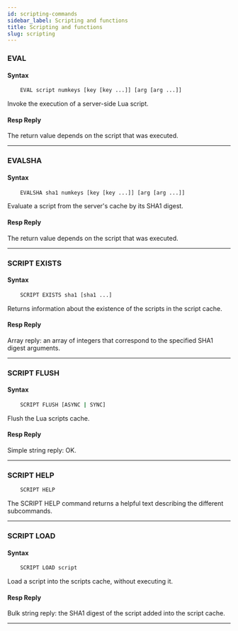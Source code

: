```yaml
---
id: scripting-commands
sidebar_label: Scripting and functions
title: Scripting and functions
slug: scripting
---
```


### EVAL

#### Syntax

```bash
    EVAL script numkeys [key [key ...]] [arg [arg ...]]
```

Invoke the execution of a server-side Lua script.

#### Resp Reply

The return value depends on the script that was executed.

---

### EVALSHA

#### Syntax

```bash
    EVALSHA sha1 numkeys [key [key ...]] [arg [arg ...]]
```

Evaluate a script from the server's cache by its SHA1 digest.

#### Resp Reply

The return value depends on the script that was executed.

---

### SCRIPT EXISTS

#### Syntax

```bash
    SCRIPT EXISTS sha1 [sha1 ...]
```

Returns information about the existence of the scripts in the script cache.

#### Resp Reply

Array reply: an array of integers that correspond to the specified SHA1 digest arguments.

---

### SCRIPT FLUSH

#### Syntax

```bash
    SCRIPT FLUSH [ASYNC | SYNC]
```

Flush the Lua scripts cache.

#### Resp Reply

Simple string reply: OK.

---

### SCRIPT HELP

```bash
    SCRIPT HELP
```

The SCRIPT HELP command returns a helpful text describing the different subcommands.

---

### SCRIPT LOAD

#### Syntax

```bash
    SCRIPT LOAD script
```

Load a script into the scripts cache, without executing it.

#### Resp Reply

Bulk string reply: the SHA1 digest of the script added into the script cache.

---
